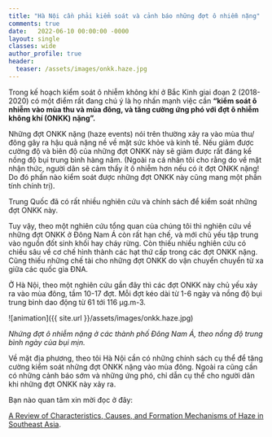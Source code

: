 ```yaml
---
title: "Hà Nội cần phải kiểm soát và cảnh báo những đợt ô nhiễm nặng"
comments: true
date:   2022-06-10 00:00:00 -0000
layout: single
classes: wide
author_profile: true
header:
  teaser: /assets/images/onkk.haze.jpg
---
```


Trong kế hoạch kiểm soát ô nhiễm không khí ở Bắc Kinh giai đoạn 2 (2018-2020) có một điểm rất đang chú ý là họ nhấn mạnh việc cần
**“kiểm soát ô nhiễm vào mùa thu và mùa đông, và tăng cường ứng phó với đợt ô nhiễm không khí (ONKK) nặng”.**

Những đợt ONKK nặng (haze events) nói trên thường xảy ra vào mùa thu/đông gây ra hậu quả nặng nề về mặt sức khỏe và kinh tế. 
Nếu giảm được cường độ và biên độ của những đợt ONKK này sẽ giảm được rất đáng kể nồng độ bụi trung bình hàng năm. 
(Ngoài ra cá nhân tôi cho rằng do về mặt nhận thức, 
người dân sẽ cảm thấy ít ô nhiễm hơn nếu có ít đợt ONKK nặng!
Do đó phần nào kiểm soát được những đợt ONKK này cũng mang một phần tính chính trị).

Trung Quốc đã có rất nhiều nghiên cứu và chính sách để kiểm soát những đợt ONKK này.

Tuy vậy, theo một nghiên cứu tổng quan của chúng tôi thì nghiên cứu về những đợt ONKK ở Đông Nam Á còn rất hạn chế, và 
mới chủ yếu tập trung vào nguồn đốt sinh khối hay cháy rừng. 
Còn thiếu nhiều nghiên cứu có chiều sâu về cơ chế hình thành các hạt thứ cấp trong các đợt ONKK nặng. 
Cũng thiếu những chế tài cho những đợt ONKK do vận chuyển chuyển từ xa giữa các quốc gia ĐNA. 

Ở Hà Nội, theo một nghiên cứu gần đây thì các đợt ONKK này chủ yếu xảy ra vào mùa đông, tầm 10-17 đợt. 
Mỗi đợt kéo dài từ 1-6 ngày và nồng độ bụi trung bình dao động từ 61  tới 116 μg.m-3.


![animation]({{ site.url }}/assets/images/onkk.haze.jpg)

*Nhứng đợt ô nhiễm nặng ở các thành phố Đông Nam Á, theo nồng độ trung bình ngày của bụi mịn.*

Về mặt địa phương, theo tôi Hà Nội cần có những chính sách cụ thể để tăng cường kiểm soát những đợt ONKK nặng vào mùa đông. 
Ngoài ra cũng cần có những cảnh báo sớm và những ứng phó, chỉ dẫn cụ thể cho người dân khi những đợt ONKK này xảy ra.

Bạn nào quan tâm xin mời đọc ở đây:

[A Review of Characteristics, Causes, and Formation Mechanisms of Haze in Southeast Asia](https://www.researchgate.net/publication/360948861_A_Review_of_Characteristics_Causes_and_Formation_Mechanisms_of_Haze_in_Southeast_Asia).


